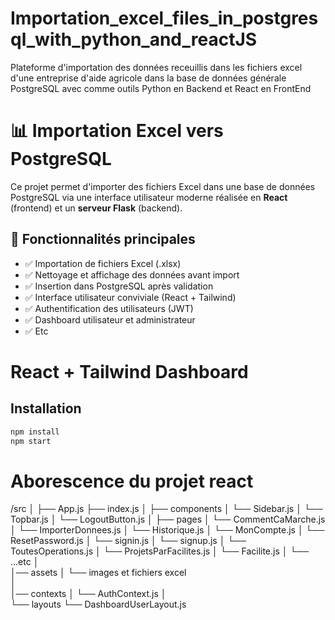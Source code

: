 # Importation_excel_files_in_postgresql_with_python_and_reactJS
Plateforme d'importation des données receuillis dans les fichiers excel d'une entreprise d'aide agricole dans la base de données générale PostgreSQL avec comme outils Python en Backend et React en FrontEnd


# 📊 Importation Excel vers PostgreSQL

Ce projet permet d'importer des fichiers Excel dans une base de données PostgreSQL via une interface utilisateur moderne réalisée en **React** (frontend) et un **serveur Flask** (backend).

## 🚀 Fonctionnalités principales

- ✅ Importation de fichiers Excel (.xlsx)
- ✅ Nettoyage et affichage des données avant import
- ✅ Insertion dans PostgreSQL après validation
- ✅ Interface utilisateur conviviale (React + Tailwind)
- ✅ Authentification des utilisateurs (JWT)
- ✅ Dashboard utilisateur et administrateur
- ✅ Etc



# React + Tailwind Dashboard

## Installation

```bash
npm install
npm start
```


# Aborescence du projet react  

/src
│
├── App.js
├── index.js
│
├── components
│   └── Sidebar.js
│   └── Topbar.js 
│   └── LogoutButton.js 
│
├── pages
│   └── CommentCaMarche.js
│   └── ImporterDonnees.js
│   └── Historique.js
│   └── MonCompte.js
│   └── ResetPassword.js
│   └── signin.js
│   └── signup.js
│   └── ToutesOperations.js
│   └── ProjetsParFacilites.js
│   └── Facilite.js
│   └── ...etc
│   
│── assets
│    └── images et fichiers excel      
│   
│── contexts
│   └── AuthContext.js
│   
└── layouts
    └── DashboardUserLayout.js
